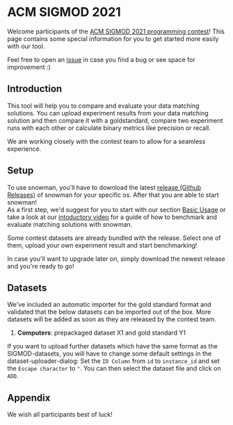 # ACM SIGMOD 2021

Welcome participants of the [ACM SIGMOD 2021 programming contest](https://dbgroup.ing.unimore.it/sigmod21contest/)! This page contains some special information for you to get
started more easily with our tool.

Feel free to open an [issue](https://github.com/HPI-Information-Systems/snowman/issues/new/choose) in case you find a bug or see space for improvement :)

## Introduction

This tool will help you to compare and evaluate your data matching solutions. You can upload experiment results from
your data matching solution and then compare it with a goldstandard, compare two experiment runs with each other or
calculate binary metrics like precision or recall.

We are working closely with the contest team to allow for a seamless experience.

## Setup

To use snowman, you'll have to download the latest [release (Github Releases)](https://github.com/HPI-Information-Systems/snowman/releases) of
snowman for your specific os. After that you are able to start snowman!  
As a first step, we'd suggest for you to start with our section [Basic Usage](/basic_usage/introduction) or take a look at our [intoductory video](https://www.youtube.com/watch?v=wuJkkIByXjw)
for a guide of how to benchmark and evaluate matching solutions with snowman.

Some contest datasets are already bundled with the release. Select one of them, upload your own experiment result and
start benchmarking!

In case you'll want to upgrade later on, simply download the newest release and you're ready to go!

## Datasets

We've included an automatic importer for the gold standard format and validated that the below datasets can be imported
out of the box. More datasets will be added as soon as they are released by the contest team.

1. **Computers**: prepackaged dataset X1 and gold standard Y1

If you want to upload further datasets which have the same format as the SIGMOD-datasets, you will have to change some default settings 
in the dataset-uploader-dialog: Set the ```ID Column``` from ```id``` to ```instance_id``` and set the ```Escape character``` to ```"```. You can then select the dataset file and click on ```ADD```.

## Appendix

We wish all participants best of luck!
